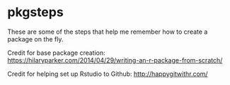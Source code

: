 # pkgsteps
These are some of the steps that help me remember how to create a package on the fly. 

Credit for base package creation: https://hilaryparker.com/2014/04/29/writing-an-r-package-from-scratch/

Credit for helping set up Rstudio to Github: http://happygitwithr.com/ 
